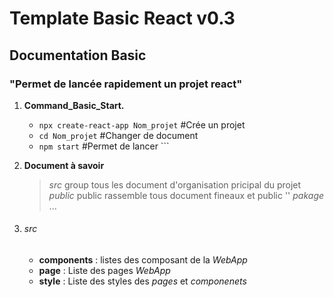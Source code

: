 # Template Basic React v0.3
## Documentation Basic 
### "Permet de lancée rapidement un projet react"

1.  **Command_Basic_Start.**
    -   ```npx create-react-app Nom_projet``` #Crée un projet
    -   ```cd Nom_projet``` #Changer de document
    -   ```npm start``` #Permet de lancer ```

2.  **Document à savoir**
    >   *src* group tous les document d'organisation pricipal du projet
    >   *public* public rassemble tous document fineaux et public ''
    >   *pakage* ...

3. ###### src
    -   **components** : listes des composant de la *WebApp*
    -   **page** : Liste des pages *WebApp*
    -   **style** : Liste des styles des *pages* et *componenets*  